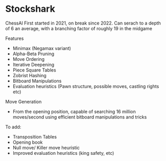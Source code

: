 # Stockshark
ChessAI 
First started in 2021, on break since 2022. 
Can serach to a depth of 6 an average, with a branching factor of roughly 19 in the midgame

Features
- Minimax (Negamax variant)
- Alpha-Beta Pruning
- Move Ordering
- Iterative Deepening
- Piece Square Tables
- Zobrist Hashing
- Bitboard Manipulations
- Evaluation heuristics (Pawn structure, possible moves, castling rights etc)

Move Generation
- From the opening position, capable of searching 16 million moves/second using efficient bitboard manipulations and tricks

To add:
- Transposition Tables
- Opening book
- Null move/ Killer move heuristic
- Improved evaluation heuristics (king safety, etc)
